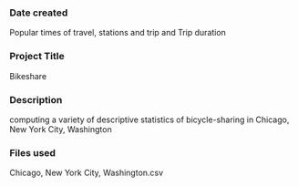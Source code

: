 ### Date created
Popular times of travel, stations and trip and Trip duration

### Project Title
Bikeshare

### Description
computing a variety of descriptive statistics of bicycle-sharing in Chicago, New York City, Washington

### Files used
Chicago, New York City, Washington.csv 


 
